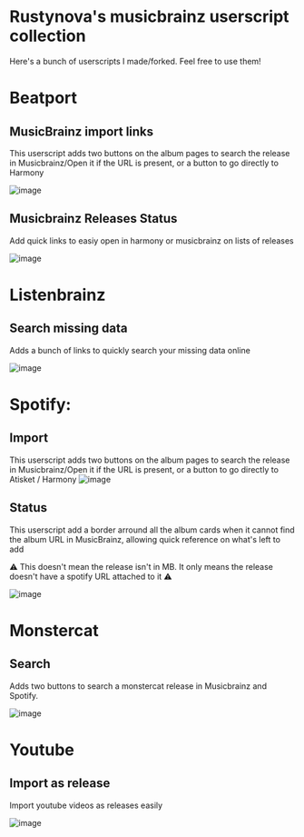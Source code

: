 # Rustynova's musicbrainz userscript collection

Here's a bunch of userscripts I made/forked. Feel free to use them!

# Beatport
## MusicBrainz import links
This userscript adds two buttons on the album pages to search the release in Musicbrainz/Open it if the URL is present, or a button to go directly to Harmony

![image](https://github.com/user-attachments/assets/3e954f7c-4bb6-4bc2-8b84-603031f30ba8)

## Musicbrainz Releases Status
Add quick links to easiy open in harmony or musicbrainz on lists of releases

![image](https://github.com/user-attachments/assets/930e3265-026c-4eaf-90fd-cb1661a41239)

# Listenbrainz
## Search missing data
Adds a bunch of links to quickly search your missing data online

![image](https://github.com/user-attachments/assets/5974b992-bc70-4a6e-ac30-d30eca89f9dc)


# Spotify:
## Import
This userscript adds two buttons on the album pages to search the release in Musicbrainz/Open it if the URL is present, or a button to go directly to Atisket / Harmony
![image](https://github.com/user-attachments/assets/120040ca-8e18-41b1-9bda-d6a7024367ab)

## Status
This userscript add a border arround all the album cards when it cannot find the album URL in MusicBrainz, allowing quick reference on what's left to add

️⚠️ This doesn't mean the release isn't in MB. It only means the release doesn't have a spotify URL attached to it ⚠️

![image](https://github.com/RustyNova016/MusicBrainz-UserScripts/assets/50844553/e8d68bb0-7bed-44f3-a737-f6132de62088)

# Monstercat
## Search
Adds two buttons to search a monstercat release in Musicbrainz and Spotify.

![image](https://github.com/user-attachments/assets/9c35b3e0-84ec-4ef3-aaa1-a3860c1728b8)

# Youtube
## Import as release
Import youtube videos as releases easily

![image](https://github.com/user-attachments/assets/a01b88bc-a29d-4150-a7cf-8ccea6e2ae1c)
